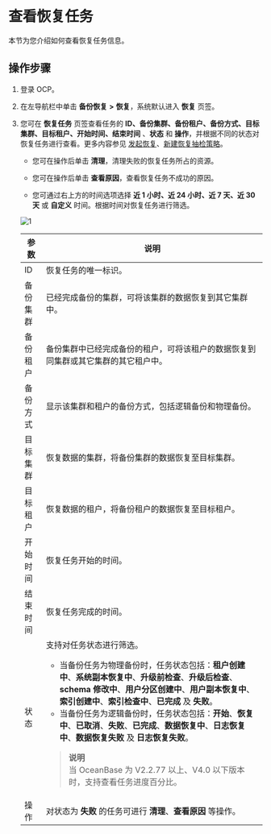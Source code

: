 # 查看恢复任务

本节为您介绍如何查看恢复任务信息。

## 操作步骤

1. 登录 OCP。

2. 在左导航栏中单击 **备份恢复** **\>** **恢复**，系统默认进入 **恢复** 页签。

3. 您可在 **恢复任务** 页签查看任务的 **ID、备份集群、备份租户、备份方式、目标集群、目标租户、开始时间、结束时间** 、**状态** 和 **操作**，并根据不同的状态对恢复任务进行查看。更多内容参见 [发起恢复](../1100.backup-and-restoration-functions/700.initiate-a-recovery-task.md)、[新建恢复抽检策略](800.regular-recovery/100.create-a-sampling-strategy-for-recovery.md)。

    * 您可在操作后单击 **清理**，清理失败的恢复任务所占的资源。

    * 您可在操作后单击 **查看原因**，查看恢复任务不成功的原因。

    * 您可通过右上方的时间选项选择 **近 1 小时、近 24 小时、近 7 天、近 30 天** 或 **自定义** 时间。根据时间对恢复任务进行筛选。

    ![1](https://obbusiness-private.oss-cn-shanghai.aliyuncs.com/doc/img/ocp/%E6%81%A2%E5%A4%8D%E4%BB%BB%E5%8A%A1.png)

    | **参数** | **说明** |
    | --- | --- |
    | ID | 恢复任务的唯一标识。 |
    | 备份集群 | 已经完成备份的集群，可将该集群的数据恢复到其它集群中。 |
    | 备份租户 | 备份集群中已经完成备份的租户，可将该租户的数据恢复到同集群或其它集群的其它租户中。 |
    | 备份方式 | 显示该集群和租户的备份方式，包括逻辑备份和物理备份。 |
    | 目标集群 | 恢复数据的集群，将备份集群的数据恢复至目标集群。 |
    | 目标租户 | 恢复数据的租户，将备份租户的数据恢复至目标租户。 |
    | 开始时间 | 恢复任务开始的时间。 |
    | 结束时间 | 恢复任务完成的时间。 |
    | 状态 | 支持对任务状态进行筛选。<ul><li>当备份任务为物理备份时，任务状态包括：**租户创建中**、**系统副本恢复中**、**升级前检查**、**升级后检查**、**schema 修改中**、**用户分区创建中**、**用户副本恢复中**、**索引创建中**、**索引检查中**、**已完成** 及 **失败**。</li><li>当备份任务为逻辑备份时，任务状态包括：**开始**、**恢复中**、**已取消**、**失败**、**已完成**、**数据恢复中**、**日志恢复中**、**数据恢复失败** 及 **日志恢复失败**。</li></ul><blockquote>**说明**</br>当 OceanBase 为 V2.2.77 以上、V4.0 以下版本时，支持查看任务进度百分比。</blockquote> |
    | 操作 | 对状态为 **失败** 的任务可进行 **清理**、**查看原因** 等操作。 |
